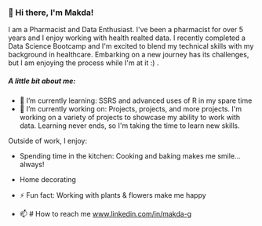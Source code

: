 ### 👋 Hi there, I'm Makda! 

 I am a Pharmacist and Data Enthusiast.
 I've been a pharmacist for over 5 years and I enjoy working with health realted data. I recently completed a Data Science Bootcamp and I'm excited to blend my technical skills with my background in healthcare. Embarking on a new journey has its challenges, but I am enjoying the process while I'm at it :) .

##### A little bit about me:
- 🌱 I’m currently learning: SSRS and advanced uses of R in my spare time
- 🔭 I’m currently working on: Projects, projects, and more projects. I'm working on a variety of projects to showcase my ability to work with data. Learning never ends, so I'm taking the time to learn new skills.

Outside of work, I enjoy:
- Spending time in the kitchen: Cooking and baking makes me smile... always!
- Home decorating

- ⚡ Fun fact: Working with plants & flowers make me happy

- 📫 # How to reach me
www.linkedin.com/in/makda-g
